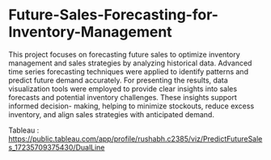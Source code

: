 # Future-Sales-Forecasting-for-Inventory-Management
This project focuses on forecasting future sales to optimize inventory management and sales strategies by
analyzing historical data. Advanced time series forecasting techniques were applied to identify patterns
and predict future demand accurately. For presenting the results, data visualization tools were employed
to provide clear insights into sales forecasts and potential inventory challenges. These insights support
informed decision- making, helping to minimize stockouts, reduce excess inventory, and align sales strategies
with anticipated demand.

Tableau : https://public.tableau.com/app/profile/rushabh.c2385/viz/PredictFutureSales_17235709375430/DualLine
